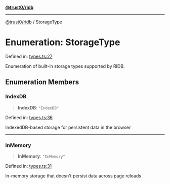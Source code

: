 [**@trust0/ridb**](../README.md)

***

[@trust0/ridb](../README.md) / StorageType

# Enumeration: StorageType

Defined in: [types.ts:27](https://github.com/trust0-project/RIDB/blob/8ef2acdf8f7728d4b713a8e974a8b0b7bd04144a/packages/ridb/src/types.ts#L27)

Enumeration of built-in storage types supported by RIDB.

## Enumeration Members

### IndexDB

> **IndexDB**: `"IndexDB"`

Defined in: [types.ts:36](https://github.com/trust0-project/RIDB/blob/8ef2acdf8f7728d4b713a8e974a8b0b7bd04144a/packages/ridb/src/types.ts#L36)

IndexedDB-based storage for persistent data in the browser

***

### InMemory

> **InMemory**: `"InMemory"`

Defined in: [types.ts:31](https://github.com/trust0-project/RIDB/blob/8ef2acdf8f7728d4b713a8e974a8b0b7bd04144a/packages/ridb/src/types.ts#L31)

In-memory storage that doesn't persist data across page reloads
